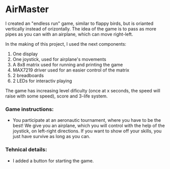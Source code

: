 # AirMaster

I created an "endless run" game, similar to flappy birds, but is orianted vertically instead of orizontally. The idea of the game is to pass as more pipes as you can with an airplane, which can move right-left.

In the making of this project, I used the next components:
1. One display
2. One joystick, used for airplane's movements
3. A 8x8 matrix used for running and printing the game
4. MAX7219 driver used for an easier control of the matrix
5. 2 breadboards
6. 2 LEDs for interactiv playing

The game has increasing level dificulty (once at x seconds, the speed will raise with some speed), score and 3-life system.

### Game instructions:

* You participate at an aeronautic tournament, where you have to be the best! We give you an airplane, which you will control with the help of the joystick, on left-right directions. If you want to show off your skills, you just have survive as long as you can.


### Tehnical details:

* I added a button for starting the game.
	
